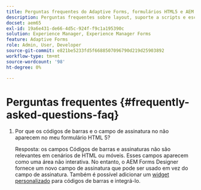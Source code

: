 ```yaml
---
title: Perguntas frequentes do Adaptive Forms, formulários HTML5 e AEM Forms
description: Perguntas frequentes sobre layout, suporte a scripts e escopo do Adaptive Forms, formulários HTML5 e AEM Forms.
docset: aem65
exl-id: 19a6e431-de66-4d5c-924f-f9c1a195390c
solution: Experience Manager, Experience Manager Forms
feature: Adaptive Forms
role: Admin, User, Developer
source-git-commit: e821be5233fd5f6688507096790d219d25903892
workflow-type: tm+mt
source-wordcount: '98'
ht-degree: 0%

---
```


# Perguntas frequentes {#frequently-asked-questions-faq}

1. Por que os códigos de barras e o campo de assinatura no não aparecem no meu formulário HTML 5?

   Resposta: os campos Códigos de barras e assinaturas não são relevantes em cenários de HTML ou móveis. Esses campos aparecem como uma área não interativa. No entanto, o AEM Forms Designer fornece um novo campo de assinatura que pode ser usado em vez do campo de assinatura. Também é possível adicionar um [widget personalizado](../../forms/using/custom-widgets.md) para códigos de barras e integrá-lo.
